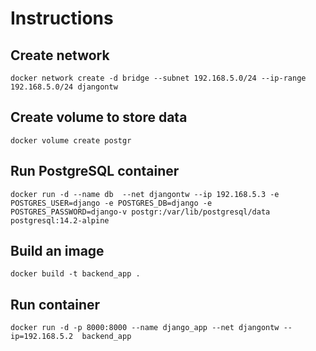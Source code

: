 # Instructions
## Create network
```
docker network create -d bridge --subnet 192.168.5.0/24 --ip-range 192.168.5.0/24 djangontw
```
## Create volume to store data
```
docker volume create postgr
```
## Run PostgreSQL container
```
docker run -d --name db  --net djangontw --ip 192.168.5.3 -e POSTGRES_USER=django -e POSTGRES_DB=django -e POSTGRES_PASSWORD=django-v postgr:/var/lib/postgresql/data postgresql:14.2-alpine
```
## Build an image
```
docker build -t backend_app .
```
## Run container 
```
docker run -d -p 8000:8000 --name django_app --net djangontw --ip=192.168.5.2  backend_app
```